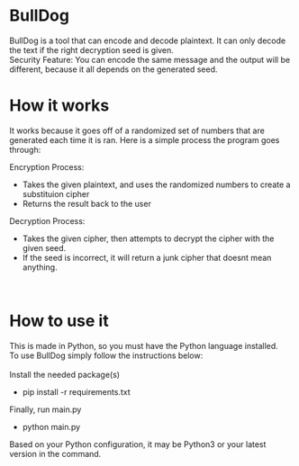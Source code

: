 # BullDog
BullDog is a tool that can encode and decode plaintext. It can only decode the text if the right decryption seed is given.<br />
Security Feature: You can encode the same message and the output will be different, because it all depends on the generated seed.

# How it works
It works because it goes off of a randomized set of numbers that are generated each time it is ran. Here is a simple process the program goes through:
<br />

Encryption Process:<br />
- Takes the given plaintext, and uses the randomized numbers to create a substituion cipher<br />
- Returns the result back to the user<br />

Decryption Process:<br />
- Takes the given cipher, then attempts to decrypt the cipher with the given seed.<br />
- If the seed is incorrect, it will return a junk cipher that doesnt mean anything.<br />
<br />

# How to use it
This is made in Python, so you must have the Python language installed.<br />
To use BullDog simply follow the instructions below:<br />
<br />
Install the needed package(s)
- pip install -r requirements.txt<br />

Finally, run main.py
- python main.py<br />

Based on your Python configuration, it may be Python3 or your latest version in the command.